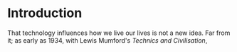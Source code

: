 # Introduction

That technology influences how we live our lives is not a new idea. Far from it; as early as 1934, with Lewis Mumford's *Technics and Civilisation*, 